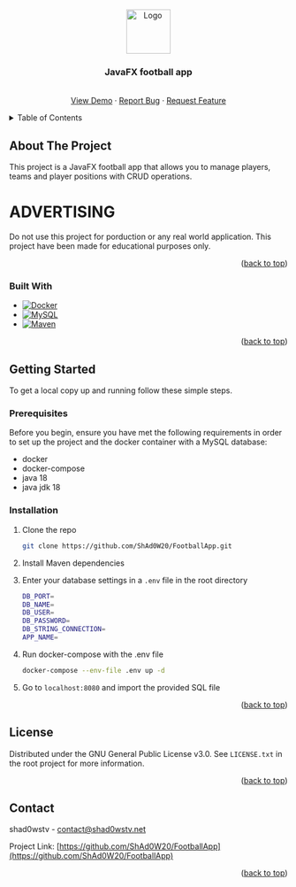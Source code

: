 <a name="readme-top"></a>

<!-- PROJECT LOGO -->
<br />
<div align="center">
  <a href="https://github.com/ShAd0W20/FootballApp">
    <img src="https://avatars.githubusercontent.com/u/43751763?v=4" alt="Logo" width="80" height="80">
  </a>

<h3 align="center">JavaFX football app</h3>

  <p align="center">
    <br />
    <a href="https://github.com/ShAd0W20/FootballApp">View Demo</a>
    ·
    <a href="https://github.com/ShAd0W20/FootballApp/issues">Report Bug</a>
    ·
    <a href="https://github.com/ShAd0W20/FootballApp/issues">Request Feature</a>
  </p>
</div>

<!-- TABLE OF CONTENTS -->
<details>
  <summary>Table of Contents</summary>
  <ol>
    <li>
      <a href="#about-the-project">About The Project</a>
      <ul>
        <li><a href="#built-with">Built With</a></li>
      </ul>
    </li>
    <li>
      <a href="#getting-started">Getting Started</a>
      <ul>
        <li><a href="#prerequisites">Prerequisites</a></li>
        <li><a href="#installation">Installation</a></li>
      </ul>
    </li>
    <li><a href="#license">License</a></li>
  </ol>
</details>

<!-- ABOUT THE PROJECT -->

## About The Project

This project is a JavaFX football app that allows you to manage players, teams and player positions with CRUD operations.

# ADVERTISING

Do not use this project for porduction or any real world application. This project have been made for educational purposes only.

<p align="right">(<a href="#readme-top">back to top</a>)</p>

### Built With

- [![Docker][docker]][docker-url]
- [![MySQL][mysql]][mysql-url]
- [![Maven][maven]][maven]

<p align="right">(<a href="#readme-top">back to top</a>)</p>

<!-- GETTING STARTED -->

## Getting Started

To get a local copy up and running follow these simple steps.

### Prerequisites

Before you begin, ensure you have met the following requirements in order to set up the project and the docker container with a MySQL database:

- docker
- docker-compose
- java 18
- java jdk 18

### Installation

1. Clone the repo

   ```sh
   git clone https://github.com/ShAd0W20/FootballApp.git
   ```

2. Install Maven dependencies

3. Enter your database settings in a `.env` file in the root directory

   ```sh
   DB_PORT=
   DB_NAME=
   DB_USER=
   DB_PASSWORD=
   DB_STRING_CONNECTION=
   APP_NAME=
   ```

4. Run docker-compose with the .env file

   ```sh
   docker-compose --env-file .env up -d
   ```

5. Go to `localhost:8080` and import the provided SQL file

<p align="right">(<a href="#readme-top">back to top</a>)</p>

<!-- LICENSE -->

## License

Distributed under the GNU General Public License v3.0. See `LICENSE.txt` in the root project for more information.

<p align="right">(<a href="#readme-top">back to top</a>)</p>

<!-- CONTACT -->

## Contact

shad0wstv - contact@shad0wstv.net

Project Link: [https://github.com/ShAd0W20/FootballApp](https://github.com/ShAd0W20/FootballApp)

<p align="right">(<a href="#readme-top">back to top</a>)</p>

<!-- MARKDOWN LINKS & IMAGES -->
<!-- https://www.markdownguide.org/basic-syntax/#reference-style-links -->

[docker]: https://img.shields.io/badge/docker-2496ED?style=for-the-badge&logo=docker&logoColor=white
[docker-url]: https://www.docker.com/
[mysql]: https://img.shields.io/badge/mysql-4479A1?style=for-the-badge&logo=mysql&logoColor=white
[mysql-url]: https://www.mysql.com
[maven]: https://img.shields.io/badge/apache%20maven-C71A36?style=for-the-badge&logo=apache%20maven&logoColor=white
